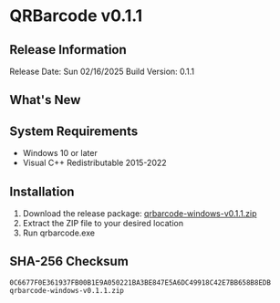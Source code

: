 # QRBarcode v0.1.1 
 
## Release Information 
Release Date: Sun 02/16/2025 
Build Version: 0.1.1 
 
## What's New 
 
## System Requirements 
 
- Windows 10 or later 
- Visual C++ Redistributable 2015-2022 
 
## Installation 
 
1. Download the release package: [qrbarcode-windows-v0.1.1.zip](qrbarcode-windows-v0.1.1.zip) 
2. Extract the ZIP file to your desired location 
3. Run qrbarcode.exe 
 
## SHA-256 Checksum 
 
```plaintext 
0C6677F0E361937FB00B1E9A050221BA3BE847E5A6DC49918C42E7BB658B8EDB  qrbarcode-windows-v0.1.1.zip
``` 
